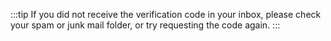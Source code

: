:::tip
If you did not receive the verification code in your inbox, please check your spam or junk mail folder, or try requesting the code again.
:::